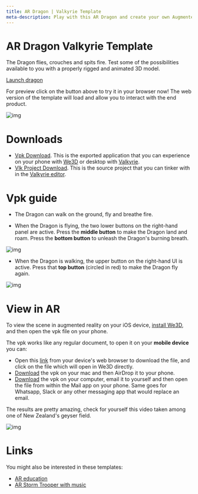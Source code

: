 ```yaml
---
title: AR Dragon | Valkyrie Template
meta-description: Play with this AR Dragon and create your own Augmented Reality scene in minutes using our ready-made template
---
```


# AR Dragon Valkyrie Template

The Dragon flies, crouches and spits fire. Test some of the possibilities available to you with a properly rigged and animated 3D model.

<a class="btn btn-primary umami--click--bt_launch_dragon" href="/vlk/samples/dragon/Dragon-Sample-Web-v3.vpk">Launch dragon</a>

For preview click on the button above to try it in your browser now! The web version of the template will load and allow you to interact with the end product.

![img](https://cdn2.talansoft.com/ftp/img/dragon_template/3d-dragon-fire-spitting.jpg)

# Downloads
- [Vpk Download](https://cdn2.talansoft.com/ftp/samples/Dragon-Sample-Web-v3.vpk). This is the exported application that you can experience on your phone with [We3D](/vlk/downloads#we3d) or desktop with [Valkyrie](/vlk/downloads#vlk).
- [Vlk Project Download](https://cdn2.talansoft.com/ftp/samples/Dragon-Sample-Web-v3.zip). This is the source project that you can tinker with in the [Valkyrie editor](/vlk/downloads#vlk).

# Vpk guide

- The Dragon can walk on the ground, fly and breathe fire.

- When the Dragon is flying, the two lower buttons on the right-hand panel are active. Press the **middle button** to make the Dragon land and roam. Press the **bottom button** to unleash the Dragon's burning breath.

![img](https://cdn2.talansoft.com/ftp/img/dragon_template/03_flying.jpg)

- When the Dragon is walking, the upper button on the right-hand UI is active. Press that **top button** (circled in red) to make the Dragon fly again.

![img](https://cdn2.talansoft.com/ftp/img/dragon_template/02_whole_ingame_ui.jpg)

# View in AR

To view the scene in augmented reality on your iOS device, <a class="umami--click--bt_download_we3d_ios_appstore__dragon" href="/vlk/downloads#we3d">install We3D</a>, and then open the vpk file on your phone.

The vpk works like any regular document, to open it on your **mobile device** you can:
- Open this [link](https://cdn2.talansoft.com/ftp/samples/Dragon-Sample-Web-v3.vpk) from your device's web browser to download the file, and click on the file which will open in We3D directly.
- [Download](https://cdn2.talansoft.com/ftp/samples/Dragon-Sample-Web-v3.vpk) the vpk on your mac and then AirDrop it to your phone.
- [Download](https://cdn2.talansoft.com/ftp/samples/Dragon-Sample-Web-v3.vpk) the vpk on your computer, email it to yourself and then open the file from within the Mail app on your phone. Same goes for Whatsapp, Slack or any other messaging app that would replace an email.

The results are pretty amazing, check for yourself this video taken among one of New Zealand's geyser field.

![img](https://cdn2.talansoft.com/ftp/img/dragon_template/04_ar_gif.gif)

# Links
You might also be interested in these templates:
- [AR education](./ar-education)
- [AR Storm Trooper with music](./ar-storm-trooper)
